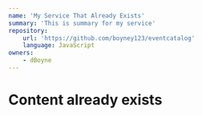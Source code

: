 ```yaml
---
name: 'My Service That Already Exists'
summary: 'This is summary for my service'
repository:
    url: 'https://github.com/boyney123/eventcatalog'
    language: JavaScript
owners:
    - dBoyne
---
```

# Content already exists